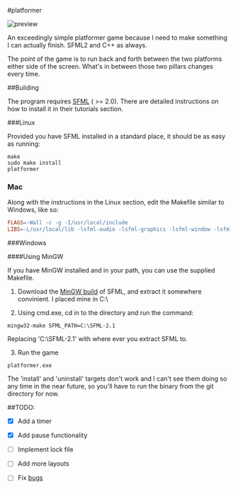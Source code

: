 #platformer

![preview](https://raw.github.com/kirbyman62/platformer/master/preview.png)

An exceedingly simple platformer game because I need to make something I can actually finish. SFML2 and C++ as always.

The point of the game is to run back and forth between the two platforms either side of the screen. What's in between those two pillars changes every time.

##Building

The program requires [SFML](http://www.sfml-dev.org) ( >= 2.0). There are detailed instructions on how to install it in their tutorials section.

###Linux

Provided you have SFML installed in a standard place, it should be as easy as running:

```
make
sudo make install
platformer
```

### Mac

Along with the instructions in the Linux section, edit the Makefile similar to Windows, like so:

```Makefile
FLAGS=-Wall -c -g -I/usr/local/include
LIBS=-L/usr/local/lib -lsfml-audio -lsfml-graphics -lsfml-window -lsfml-system
```

###Windows

####Using MinGW

If you have MinGW installed and in your path, you can use the supplied Makefile.

1) Download the [MinGW build](http://sfml-dev.org/download/sfml/2.1/SFML-2.1-windows-gcc-4.7-mingw-32bits.zip) 
of SFML, and extract it somewhere convinient. I placed mine in C:\

2) Using cmd.exe, cd in to the directory and run the command:

```
mingw32-make SFML_PATH=C:\SFML-2.1
```

Replacing 'C:\SFML-2.1' with where ever you extract SFML to.

3) Run the game

```
platformer.exe
```

The 'install' and 'uninstall' targets don't work and I can't see them doing so
any time in the near future, so you'll have to run the binary from the git
directory for now.

##TODO:

- [x] Add a timer

- [x] Add pause functionality

- [ ] Implement lock file

- [ ] Add more layouts

- [ ] Fix [bugs](https://github.com/kirbyman62/platformer/issues)
